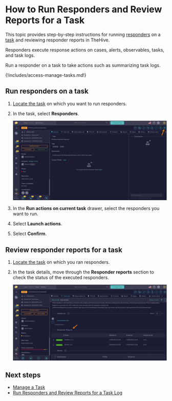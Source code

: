 # How to Run Responders and Review Reports for a Task

This topic provides step-by-step instructions for running [responders](../../../administration/cortex/about-cortex.md) on a [task](about-tasks.md) and reviewing responder reports in TheHive.

Responders execute response actions on cases, alerts, observables, tasks, and task logs.

Run a responder on a task to take actions such as summarizing task logs.

{!includes/access-manage-tasks.md!}

## Run responders on a task

1. [Locate the task](./search-for-tasks/find-a-task.md) on which you want to run responders.

2. In the task, select **Responders**.

    ![Responders button](../../../images/user-guides/organization/configure-organization/manage-functions/responders-button.png)

3. In the **Run actions on current task** drawer, select the responders you want to run.

4. Select **Launch actions**.

5. Select **Confirm**.

## Review responder reports for a task

1. [Locate the task](./search-for-tasks/find-a-task.md) on which you ran responders.

2. In the task details, move through the **Responder reports** section to check the status of the executed responders.

    ![Responder reports](../../../images/user-guides/analyst-corner/tasks/responder-reports-task.png)

<h2>Next steps</h2>

* [Manage a Task](manage-a-task.md)
* [Run Responders and Review Reports for a Task Log](run-responders-on-a-task-log.md)